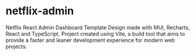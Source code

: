 # netflix-admin
Netflix React Admin Dashboard Template Design made with MUI, Recharts, React and TypeScript.
Project created using Vite, a build tool that aims to provide a faster and leaner development experience for modern web projects.
  
